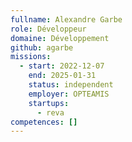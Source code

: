 ```yaml
---
fullname: Alexandre Garbe
role: Développeur
domaine: Développement
github: agarbe
missions:
  - start: 2022-12-07
    end: 2025-01-31
    status: independent
    employer: OPTEAMIS
    startups:
      - reva
competences: []
---
```

